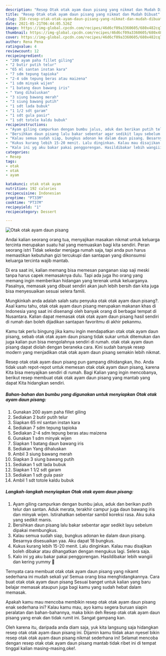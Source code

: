 ```yaml
---
description: "Resep Otak otak ayam daun pisang yang nikmat dan Mudah Dibuat"
title: "Resep Otak otak ayam daun pisang yang nikmat dan Mudah Dibuat"
slug: 358-resep-otak-otak-ayam-daun-pisang-yang-nikmat-dan-mudah-dibuat
date: 2021-05-21T06:44:05.526Z
image: https://img-global.cpcdn.com/recipes/46d6cf09a3360605/680x482cq70/otak-otak-ayam-daun-pisang-foto-resep-utama.jpg
thumbnail: https://img-global.cpcdn.com/recipes/46d6cf09a3360605/680x482cq70/otak-otak-ayam-daun-pisang-foto-resep-utama.jpg
cover: https://img-global.cpcdn.com/recipes/46d6cf09a3360605/680x482cq70/otak-otak-ayam-daun-pisang-foto-resep-utama.jpg
author: Rena Pena
ratingvalue: 4
reviewcount: 12
recipeingredient:
- "200 ayam paha fillet giling"
- "2 butir putih telur"
- "65 ml santan instan kara"
- "7 sdm tepung tapioka"
- "2-4 sdm tepung beras atau maizena"
- "1 sdm minyak wijen"
- "1 batang daun bawang iris"
- " Yang dihaluskan"
- "3 siung bawang merah"
- "3 siung bawang putih"
- "1 sdt lada bubuk"
- "1 1/2 sdt garam"
- "1 sdt gula pasir"
- "1 sdt totole kaldu bubuk"
recipeinstructions:
- "Ayam giling campurkan dengan bumbu jalus, aduk dan berikan putih telur dan santan. Aduk merata, terakhir campur juga daun bawang iris dan minyak wijen. Istirahatkan sebentar sambil koreksi rasa. Aku suka yang sedikit manis."
- "Bersihkan daun pisang lalu bakar sebentar agar sedikit layu sebelum dipakai membungkus."
- "Kalau semua sudah siap, bungkus adonan ke dalam daun pisang. Besarnya disesuaikan yaa. Aku dapat 18 bungkus."
- "Kukus kurang lebih 15-20 menit. Lalu dinginkan. Kalau mau disajikan boleh dibakar atau dihangatkan dengan mengukus lagi. Selera saja."
- "Kalo ini yg aku bakar pakai penggorengan. Hasildibakar lebih wangiii dan kering yummy 🥰"
categories:
- Resep
tags:
- otak
- otak
- ayam

katakunci: otak otak ayam 
nutrition: 192 calories
recipecuisine: Indonesian
preptime: "PT33M"
cooktime: "PT37M"
recipeyield: "1"
recipecategory: Dessert

---
```



![Otak otak ayam daun pisang](https://img-global.cpcdn.com/recipes/46d6cf09a3360605/680x482cq70/otak-otak-ayam-daun-pisang-foto-resep-utama.jpg)

Andai kalian seorang orang tua, menyajikan masakan nikmat untuk keluarga tercinta merupakan suatu hal yang memuaskan bagi kita sendiri. Peran seorang istri Tidak sekedar menjaga rumah saja, tapi anda pun harus memastikan kebutuhan gizi tercukupi dan santapan yang dikonsumsi keluarga tercinta wajib mantab.

Di era  saat ini, kalian memang bisa memesan panganan siap saji meski tanpa harus capek memasaknya dulu. Tapi ada juga lho orang yang memang ingin memberikan hidangan yang terenak untuk keluarganya. Pasalnya, memasak yang dibuat sendiri akan jauh lebih bersih dan kita juga bisa menyesuaikan sesuai selera famili. 



Mungkinkah anda adalah salah satu penyuka otak otak ayam daun pisang?. Asal kamu tahu, otak otak ayam daun pisang merupakan makanan khas di Indonesia yang saat ini disenangi oleh banyak orang di berbagai tempat di Nusantara. Kalian dapat memasak otak otak ayam daun pisang hasil sendiri di rumah dan boleh dijadikan santapan favoritmu di akhir pekanmu.

Kamu tak perlu bingung jika kamu ingin mendapatkan otak otak ayam daun pisang, sebab otak otak ayam daun pisang tidak sukar untuk ditemukan dan juga kalian pun bisa mengolahnya sendiri di rumah. otak otak ayam daun pisang dapat diolah dengan beraneka cara. Kini sudah banyak resep modern yang menjadikan otak otak ayam daun pisang semakin lebih nikmat.

Resep otak otak ayam daun pisang pun gampang dihidangkan, lho. Anda tidak usah repot-repot untuk memesan otak otak ayam daun pisang, karena Kita bisa menyajikan sendiri di rumah. Bagi Kalian yang ingin mencobanya, berikut resep membuat otak otak ayam daun pisang yang mantab yang dapat Kita hidangkan sendiri.

<!--inarticleads1-->

##### Bahan-bahan dan bumbu yang digunakan untuk menyiapkan Otak otak ayam daun pisang:

1. Gunakan 200 ayam paha fillet giling
1. Sediakan 2 butir putih telur
1. Siapkan 65 ml santan instan kara
1. Sediakan 7 sdm tepung tapioka
1. Sediakan 2-4 sdm tepung beras atau maizena
1. Gunakan 1 sdm minyak wijen
1. Siapkan 1 batang daun bawang iris
1. Sediakan  Yang dihaluskan
1. Ambil 3 siung bawang merah
1. Siapkan 3 siung bawang putih
1. Sediakan 1 sdt lada bubuk
1. Siapkan 1 1/2 sdt garam
1. Sediakan 1 sdt gula pasir
1. Ambil 1 sdt totole kaldu bubuk




<!--inarticleads2-->

##### Langkah-langkah menyiapkan Otak otak ayam daun pisang:

1. Ayam giling campurkan dengan bumbu jalus, aduk dan berikan putih telur dan santan. Aduk merata, terakhir campur juga daun bawang iris dan minyak wijen. Istirahatkan sebentar sambil koreksi rasa. Aku suka yang sedikit manis.
1. Bersihkan daun pisang lalu bakar sebentar agar sedikit layu sebelum dipakai membungkus.
1. Kalau semua sudah siap, bungkus adonan ke dalam daun pisang. Besarnya disesuaikan yaa. Aku dapat 18 bungkus.
1. Kukus kurang lebih 15-20 menit. Lalu dinginkan. Kalau mau disajikan boleh dibakar atau dihangatkan dengan mengukus lagi. Selera saja.
1. Kalo ini yg aku bakar pakai penggorengan. Hasildibakar lebih wangiii dan kering yummy 🥰




Ternyata cara membuat otak otak ayam daun pisang yang nikamt sederhana ini mudah sekali ya! Semua orang bisa menghidangkannya. Cara buat otak otak ayam daun pisang Sesuai banget untuk kalian yang baru belajar memasak ataupun juga bagi kamu yang sudah hebat dalam memasak.

Apakah kamu mau mencoba membikin resep otak otak ayam daun pisang enak sederhana ini? Kalau kamu mau, ayo kamu segera buruan siapin peralatan dan bahan-bahannya, maka bikin deh Resep otak otak ayam daun pisang yang enak dan tidak rumit ini. Sangat gampang kan. 

Oleh karena itu, daripada anda diam saja, yuk kita langsung saja hidangkan resep otak otak ayam daun pisang ini. Dijamin kamu tiidak akan nyesel bikin resep otak otak ayam daun pisang nikmat sederhana ini! Selamat mencoba dengan resep otak otak ayam daun pisang mantab tidak ribet ini di tempat tinggal kalian masing-masing,oke!.

